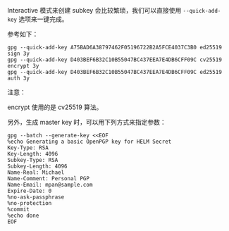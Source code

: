 
Interactive 模式来创建 subkey 会比较繁琐，我们可以直接使用 `--quick-add-key` 选项来一键完成。

参考如下：

```
gpg --quick-add-key A75BAD6A38797462F05196722B2A5FCE4037C3B0 ed25519 sign 3y
gpg --quick-add-key D403BEF6B32C10B55047BC437EEA7E4DB6CFF09C cv25519 encrypt 3y
gpg --quick-add-key D403BEF6B32C10B55047BC437EEA7E4DB6CFF09C ed25519 auth 3y
```

注意：

encrypt 使用的是 cv25519 算法。


另外，生成 master key 时，可以用下列方式来指定参数：

```
gpg --batch --generate-key <<EOF
%echo Generating a basic OpenPGP key for HELM Secret
Key-Type: RSA
Key-Length: 4096
Subkey-Type: RSA
Subkey-Length: 4096
Name-Real: Michael
Name-Comment: Personal PGP
Name-Email: mpan@sample.com
Expire-Date: 0
%no-ask-passphrase
%no-protection
%commit
%echo done
EOF
```